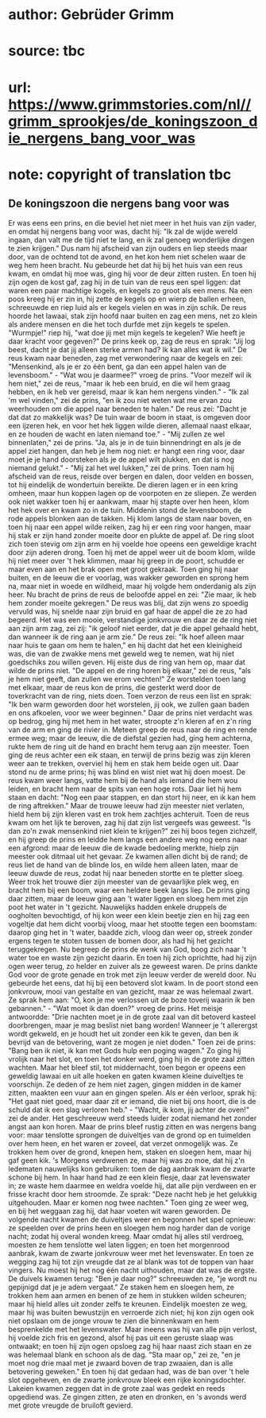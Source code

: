 # author: Gebrüder Grimm
# source: tbc
# url: https://www.grimmstories.com/nl//grimm_sprookjes/de_koningszoon_die_nergens_bang_voor_was
# note: copyright of translation tbc

## De koningszoon die nergens bang voor was 

Er was eens een prins, en die beviel het niet meer in het huis van zijn
vader, en omdat hij nergens bang voor was, dacht hij: "Ik zal de wijde
wereld ingaan, dan valt me de tijd niet te lang, en ik zal genoeg
wonderlijke dingen te zien krijgen." Dus nam hij afscheid van zijn
ouders en liep steeds maar door, van de ochtend tot de avond, en het kon
hem niet schelen waar de weg hem heen bracht. Nu gebeurde het dat hij
bij het huis van een reus kwam, en omdat hij moe was, ging hij voor de
deur zitten rusten. En toen hij zijn ogen de kost gaf, zag hij in de
tuin van de reus een spel liggen: dat waren een paar machtige kogels, en
kegels zo groot als een mens. Na een poos kreeg hij er zin in, hij zette
de kegels op en wierp de ballen erheen, schreeuwde en riep luid als er
kegels vielen en was in zijn schik. De reus hoorde het lawaai, stak zijn
hoofd naar buiten en zag een mens, net zo klein als andere mensen en die
het toch durfde met zijn kegels te spelen. "Wurmpje!" riep hij, "wat
doe jij met mijn kegels te kegelen? Wie heeft je daar kracht voor
gegeven?" De prins keek op, zag de reus en sprak: "Jij log beest,
dacht je dat jij alleen sterke armen had? Ik kan alles wat ik wil." De
reus kwam naar beneden, zag met verwondering naar de kegels en zei:
"Mensenkind, als je er zo één bent, ga dan een appel halen van de
levensboom." - "Wat wou je daarmee?" vroeg de prins. "Voor mezelf
wil ik hem niet," zei de reus, "maar ik heb een bruid, en die wil hem
graag hebben, en ik heb ver gereisd, maar ik kan hem nergens vinden." -
"Ik zal 'm wel vinden," zei de prins, "en ik zou niet weten wat me
ervan zou weerhouden om die appel naar beneden te halen." De reus zei:
"Dacht je dat dat zo makkelijk was? De tuin waar de boom in staat, is
omgeven door een ijzeren hek, en voor het hek liggen wilde dieren,
allemaal naast elkaar, en ze houden de wacht en laten niemand toe." -
"Mij zullen ze wel binnenlaten," zei de prins. "Ja, als je in de tuin
binnendringt en als je de appel ziet hangen, dan heb je hem nog niet: er
hangt een ring voor, daar moet je je hand doorsteken als je de appel
wilt plukken, en dat is nog niemand gelukt." - "Mij zal het wel
lukken," zei de prins.
Toen nam hij afscheid van de reus, reisde over bergen en dalen, door
velden en bossen, tot hij eindelijk de wondertuin bereikte. De dieren
lagen er in een kring omheen, maar hun koppen lagen op de voorpoten en
ze sliepen. Ze werden ook niet wakker toen hij er aankwam, maar hij
stapte over hen heen, klom het hek over en kwam zo in de tuin. Middenin
stond de levensboom, de rode appels blonken aan de takken. Hij klom
langs de stam naar boven, en toen hij naar een appel wilde reiken, zag
hij er een ring voor hangen, maar hij stak er zijn hand zonder moeite
door en plukte de appel af. De ring sloot zich toen stevig om zijn arm
en hij voelde hoe opeens een geweldige kracht door zijn aderen drong.
Toen hij met de appel weer uit de boom klom, wilde hij niet meer over
't hek klimmen, maar hij greep in de poort, schudde er maar even aan en
het brak open met groot gekraak. Toen ging hij naar buiten, en de leeuw
die er voorlag, was wakker geworden en sprong hem na, maar niet in woede
en wildheid, maar hij volgde hem onderdanig als zijn heer.
Nu bracht de prins de reus de beloofde appel en zei: "Zie maar, ik heb
hem zonder moeite gekregen." De reus was blij, dat zijn wens zo spoedig
vervuld was, hij snelde naar zijn bruid en gaf haar de appel die ze zo
had begeerd. Het was een mooie, verstandige jonkvrouw en daar ze de ring
niet aan zijn arm zag, zei zij: "ik geloof niet eerder, dat je die
appel gehaald hebt, dan wanneer ik de ring aan je arm zie." De reus
zei: "Ik hoef alleen maar naar huis te gaan om hem te halen," en hij
dacht dat het een kleinigheid was, die van de zwakke mens met geweld weg
te nemen, wat hij niet goedschiks zou willen geven. Hij eiste dus de
ring van hem op, maar dat wilde de prins niet. "De appel en de ring
horen bij elkaar," zei de reus, "als je hem niet geeft, dan zullen we
erom vechten!"
Ze worstelden toen lang met elkaar, maar de reus kon de prins, die
gesterkt werd door de toverkracht van de ring, niets doen. Toen verzon
de reus een list en sprak: "Ik ben warm geworden door het worstelen,
jij ook, we zullen gaan baden en ons afkoelen, voor we weer beginnen."
Daar de prins niet verdacht was op bedrog, ging hij met hem in het
water, stroopte z'n kleren af en z'n ring van de arm en ging de rivier
in. Meteen greep de reus naar de ring en rende ermee weg; maar de leeuw,
die de diefstal gezien had, ging hem achterna, rukte hem de ring uit de
hand en bracht hem terug aan zijn meester. Toen ging de reus achter een
eik staan, en terwijl de prins bezig was zijn kleren weer aan te
trekken, overviel hij hem en stak hem beide ogen uit. Daar stond nu de
arme prins; hij was blind en wist niet wat hij doen moest. De reus kwam
weer langs, vatte hem bij de hand als iemand die hem wou leiden, en
bracht hem naar de spits van een hoge rots. Daar liet hij hem staan en
dacht: "Nog een paar stappen, en dan stort hij neer, en ik kan hem de
ring aftrekken." Maar de trouwe leeuw had zijn meester niet verlaten,
hield hem bij zijn kleren vast en trok hem zachtjes achteruit. Toen de
reus kwam om het lijk te beroven, zag hij dat zijn list vergeefs was
geweest. "Is dan zo'n zwak mensenkind niet klein te krijgen?" zei hij
boos tegen zichzelf, en hij greep de prins en leidde hem langs een
andere weg nog eens naar een afgrond: maar de leeuw die de kwade
bedoeling merkte, hielp zijn meester ook ditmaal uit het gevaar. Ze
kwamen allen dicht bij de rand; de reus liet de hand van de blinde los,
en wilde hem alleen laten, maar de leeuw duwde de reus, zodat hij naar
beneden stortte en te pletter sloeg. Weer trok het trouwe dier zijn
meester van de gevaarlijke plek weg, en bracht hem bij een boom, waar
een heldere beek langs liep. De prins ging daar zitten, maar de leeuw
ging aan 't water liggen en sloeg hem met zijn poot het water in 't
gezicht. Nauwelijks hadden enkele druppels de oogholten bevochtigd, of
hij kon weer een klein beetje zien en hij zag een vogeltje dat hem dicht
voorbij vloog, maar het stootte tegen een boomstam: daarop ging het in
't water, baadde zich, vloog dan weer op, streek zonder ergens tegen te
stoten tussen de bomen door, als had hij het gezicht teruggekregen. Nu
begreep de prins de wenk van God, boog zich naar 't water toe en waste
zijn gezicht daarin. En toen hij zich oprichtte, had hij zijn ogen weer
terug, zo helder en zuiver als ze geweest waren.
De prins dankte God voor de grote genade en trok met zijn leeuw verder
de wereld door. Nu gebeurde het eens, dat hij bij een betoverd slot
kwam. In de poort stond een jonkvrouw, mooi van gestalte en van gezicht,
maar ze was helemaal zwart. Ze sprak hem aan: "O, kon je me verlossen
uit de boze toverij waarin ik ben gebannen." - "Wat moet ik dan
doen?" vroeg de prins. Het meisje antwoordde: "Drie nachten moet je in
de grote zaal van dit betoverd kasteel doorbrengen, maar je mag beslist
niet bang worden! Wanneer je 't allerergst wordt gekweld, en je houdt
het uit zonder een kik te geven, dan ben ik bevrijd van de betovering,
want ze mogen je niet doden." Toen zei de prins: "Bang ben ik niet, ik
kan met Gods hulp een poging wagen." Zo ging hij vrolijk naar het slot,
en toen het donker werd, ging hij in de grote zaal zitten wachten. Maar
het bleef stil, tot middernacht, toen begon er opeens een geweldig
lawaai en uit alle hoeken en gaten kwamen kleine duiveltjes te
voorschijn. Ze deden of ze hem niet zagen, gingen midden in de kamer
zitten, maakten een vuur aan en gingen spelen. Als er één verloor, sprak
hij: "Het gaat niet goed, maar daar zit er iemand, die niet bij ons
hoort, die is de schuld dat ik een slag verloren heb." - "Wacht, ik
kom, jij achter de oven!" zei de ander. Het geschreeuw werd steeds
luider zodat niemand het zonder angst aan kon horen. Maar de prins bleef
rustig zitten en was nergens bang voor: maar tenslotte sprongen de
duiveltjes van de grond op en tuimelden over hem heen, en het waren er
zoveel, dat verzet onmogelijk was. Ze trokken hem over de grond, knepen
hem, staken en sloegen hem, maar hij gaf geen kik. 's Morgens verdwenen
ze, maar hij was zo moe, dat hij z'n ledematen nauwelijks kon
gebruiken: toen de dag aanbrak kwam de zwarte schone bij hem. In haar
hand had ze een klein flesje, daar zat levenswater in; ze waste hem
daarmee en weldra voelde hij, dat alle pijn verdween en er frisse kracht
door hem stroomde. Ze sprak: "Deze nacht heb je het gelukkig
uitgehouden. Maar er komen nog twee nachten." Toen ging ze weer weg, en
bij het weggaan zag hij, dat haar voeten wit waren geworden. De volgende
nacht kwamen de duiveltjes weer en begonnen het spel opnieuw: ze
speelden over de prins heen en sloegen hem nog harder dan de vorige
nacht; zodat hij overal wonden kreeg. Maar omdat hij alles stil
verdroeg, moesten ze hem tenslotte wel laten liggen; en toen het
morgenrood aanbrak, kwam de zwarte jonkvrouw weer met het levenswater.
En toen ze wegging zag hij tot zijn vreugde dat ze al blank was tot de
toppen van haar vingers. Nu moest hij het nog één nacht uithouden, maar
dat was de ergste. De duivels kwamen terug: "Ben je daar nog?"
schreeuwden ze, "je wordt nu gepijnigd dat je je adem vergaat." Ze
staken hem en sloegen hem, ze trokken hem aan armen en benen of ze hem
in stukken wilden scheuren; maar hij hield alles uit zonder zelfs te
kreunen. Eindelijk moesten ze weg, maar hij was buiten bewustzijn en
verroerde zich niet; hij kon zijn ogen ook niet opslaan om de jonge
vrouw te zien die binnenkwam en hem besprenkelde met het levenswater.
Maar ineens was hij van alle pijn verlost, hij voelde zich fris en
gezond, alsof hij pas uit een geruste slaap was ontwaakt; en toen hij
zijn ogen opsloeg zag hij haar naast zich staan en ze was helemaal blank
en schoon als de dag. "Sta maar op," zei ze, "en je moet nog drie
maal met je zwaard boven de trap zwaaien, dan is alle betovering
geweken." En toen hij dat gedaan had, was de ban over 't hele slot
opgeheven, en de zwarte jonkvrouw bleek een rijke koningsdochter.
Lakeien kwamen zeggen dat in de grote zaal was gedekt en reeds opgediend
was. Ze gingen zitten, ze aten en dronken, en 's avonds werd met grote
vreugde de bruiloft gevierd.
